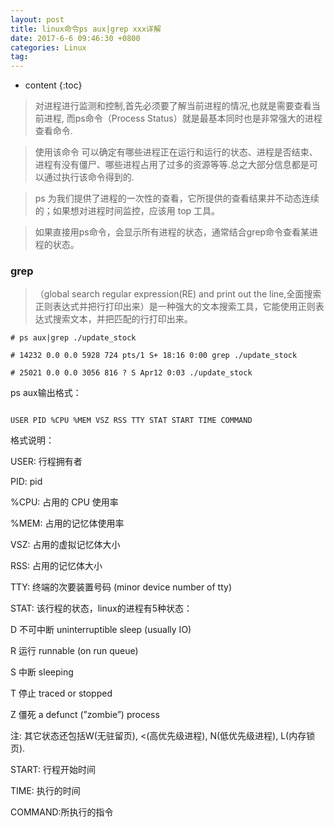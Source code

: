 ```yaml
---
layout: post
title: linux命令ps aux|grep xxx详解
date: 2017-6-6 09:46:30 +0800
categories: Linux
tag: 
---
```


* content
{:toc}


> 对进程进行监测和控制,首先必须要了解当前进程的情况,也就是需要查看当前进程, 而ps命令（Process Status）就是最基本同时也是非常强大的进程查看命令.

> 使用该命令 可以确定有哪些进程正在运行和运行的状态、进程是否结束、进程有没有僵尸、哪些进程占用了过多的资源等等.总之大部分信息都是可以通过执行该命令得到的.

> ps 为我们提供了进程的一次性的查看，它所提供的查看结果并不动态连续的；如果想对进程时间监控，应该用 top 工具。

> 如果直接用ps命令，会显示所有进程的状态，通常结合grep命令查看某进程的状态。

### grep
> （global search regular expression(RE) and print out the line,全面搜索正则表达式并把行打印出来）是一种强大的文本搜索工具，它能使用正则表达式搜索文本，并把匹配的行打印出来。

``` shell
# ps aux|grep ./update_stock

# 14232 0.0 0.0 5928 724 pts/1 S+ 18:16 0:00 grep ./update_stock

# 25021 0.0 0.0 3056 816 ? S Apr12 0:03 ./update_stock

```

ps aux输出格式：

``` shell

USER PID %CPU %MEM VSZ RSS TTY STAT START TIME COMMAND

```
格式说明：  

USER: 行程拥有者  

PID: pid  

%CPU: 占用的 CPU 使用率  

%MEM: 占用的记忆体使用率  

VSZ: 占用的虚拟记忆体大小  

RSS: 占用的记忆体大小  

TTY: 终端的次要装置号码 (minor device number of tty)  

STAT: 该行程的状态，linux的进程有5种状态：  

D 不可中断 uninterruptible sleep (usually IO)  

R 运行 runnable (on run queue)  

S 中断 sleeping  

T 停止 traced or stopped  

Z 僵死 a defunct (”zombie”) process  

注: 其它状态还包括W(无驻留页), <(高优先级进程), N(低优先级进程), L(内存锁页).  

START: 行程开始时间  

TIME: 执行的时间  

COMMAND:所执行的指令  


